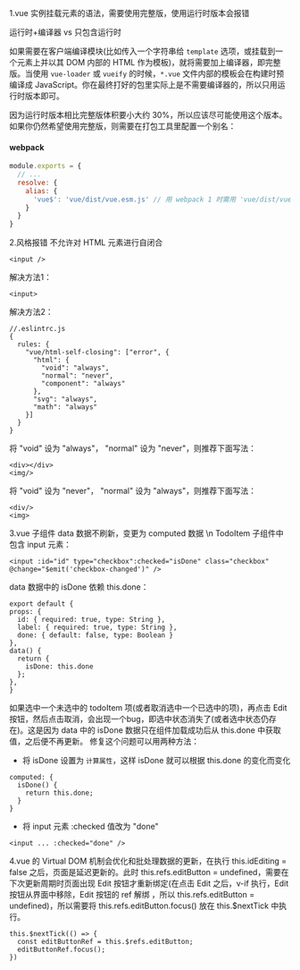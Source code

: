 1.vue 实例挂载元素的语法，需要使用完整版，使用运行时版本会报错

运行时+编译器 vs 只包含运行时

如果需要在客户端编译模块(比如传入一个字符串给 `template` 选项，或挂载到一个元素上并以其 DOM 内部的 HTML 作为模板)，就将需要加上编译器，即完整版。当使用 `vue-loader` 或 `vueify` 的时候，`*.vue` 文件内部的模板会在构建时预编译成 JavaScript。你在最终打好的包里实际上是不需要编译器的，所以只用运行时版本即可。

因为运行时版本相比完整版体积要小大约 30%，所以应该尽可能使用这个版本。如果你仍然希望使用完整版，则需要在打包工具里配置一个别名：

#### webpack

```javascript
module.exports = {
  // ...
  resolve: {
    alias: {
      'vue$': 'vue/dist/vue.esm.js' // 用 webpack 1 时需用 'vue/dist/vue.common.js'
    }
  }
}
```

2.风格报错
  不允许对 HTML 元素进行自闭合
  ```
  <input />
  ```
  解决方法1：
  ```
  <input>
  ```
  解决方法2：
  ```
  //.eslintrc.js
  {
    rules: {
      "vue/html-self-closing": ["error", {
        "html": {
          "void": "always",
          "normal": "never",
          "component": "always"
        },
        "svg": "always",
        "math": "always"
      }]
    }
  }
  ```
  将 "void" 设为 "always"， "normal" 设为 "never"，则推荐下面写法：
  ```
  <div></div>
  <img/>
  ```
  将 "void" 设为 "never"， "normal" 设为 "always"，则推荐下面写法：
  ```
  <div/>
  <img>
  ```

  3.vue 子组件 data 数据不刷新，变更为 computed 数据 \n
  TodoItem 子组件中包含 input 元素：
  ```
  <input :id="id" type="checkbox":checked="isDone" class="checkbox" @change="$emit('checkbox-changed')" />
  ```
  data 数据中的 isDone 依赖 this.done：
  ```
  export default {
  props: {
    id: { required: true, type: String },
    label: { required: true, type: String },
    done: { default: false, type: Boolean }
  },
  data() {
    return {
      isDone: this.done
    };
  },
  }
  ```
  如果选中一个未选中的 todoItem 项(或者取消选中一个已选中的项)，再点击 Edit 按钮，然后点击取消，会出现一个bug，即选中状态消失了(或者选中状态仍存在)。这是因为 data 中的 isDone 数据只在组件加载成功后从 this.done 中获取值，之后便不再更新。
  修复这个问题可以用两种方法：
  - 将 isDone 设置为 `计算属性`，这样 isDone 就可以根据 this.done 的变化而变化
  ```
  computed: {
    isDone() {
      return this.done;
    }
  }
  ```
  - 将 input 元素 :checked 值改为 "done"
  ```
  <input ... :checked="done" />
  ```
  4.vue 的 Virtual DOM 机制会优化和批处理数据的更新，在执行 this.idEditing = false 之后，页面是延迟更新的。此时 this.refs.editButton = undefined，需要在下次更新周期时页面出现 Edit 按钮才重新绑定(在点击 Edit 之后，v-if 执行，Edit 按钮从界面中移除，Edit 按钮的 ref 解绑 ，所以 this.refs.editButton = undefined)，所以需要将 this.refs.editButton.focus() 放在 this.$nextTick 中执行。
  ```
  this.$nextTick(() => {
    const editButtonRef = this.$refs.editButton;
    editButtonRef.focus();
  })
  ```
